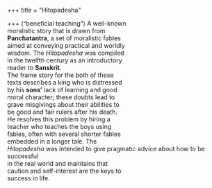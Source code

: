+++
title = "Hitopadesha"

+++
(“beneficial teaching”) A well-known  
moralistic story that is drawn from  
**Panchatantra**, a set of moralistic fables  
aimed at conveying practical and worldly  
wisdom. The *Hitopadesha* was compiled  
in the twelfth century as an introductory  
reader to **Sanskrit**.  
The frame story for the both of these  
texts describes a king who is distressed  
by his **sons’** lack of learning and good  
moral character; these doubts lead to  
grave misgivings about their abilities to  
be good and fair rulers after his death.  
He resolves this problem by hiring a  
teacher who teaches the boys using  
fables, often with several shorter fables  
embedded in a longer tale. The  
*Hitopadesha* was intended to give pragmatic advice about how to be successful  
in the real world and maintains that  
caution and self-interest are the keys to  
success in life.